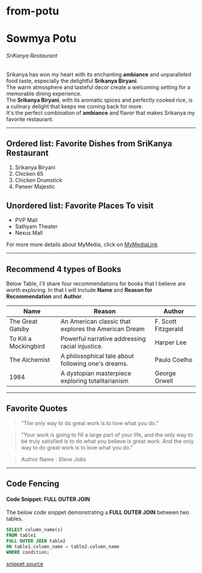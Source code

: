 # from-potu
# Sowmya Potu
###### SriKanya Restaurant
Srikanya has won my heart with its enchanting **ambiance** and unparalleled food taste, especially the delightful **Srikanya Biryani**. <br>The warm atmosphere and tasteful decor create a welcoming setting for a memorable dining experience. <br>The **Srikanya Biryani**, with its aromatic spices and perfectly cooked rice, is a culinary delight that keeps me coming back for more.<br> It's the perfect combination of **ambiance** and flavor that makes Srikanya my favorite restaurant.

---
## Ordered list: Favorite Dishes from SriKanya Restaurant
1. Srikanya Biryani
2. Chicken 65
3. Chicken Drumstick
4. Paneer Majestic


## Unordered list: Favorite Places To visit
* PVP Mall
* Sathyam Theater
* Nexus Mall

For more more details about MyMedia, click on [MyMediaLink](/MyMedia.md)

---
## Recommend 4 types of Books
Below Table, I'll share four recommendations for books that I believe are worth exploring. In that I will Include **Name** and **Reason for Recommendation** and **Author**.

| Name | Reason | Author|
| --- | ---| --- |
|  The Great Gatsby|An American classic that explores the American Dream | F. Scott Fitzgerald  |
|To Kill a Mockingbird|Powerful narrative addressing racial injustice.|Harper Lee |
|The Alchemist|A philosophical tale about following one's dreams.|Paulo Coelho|
|1984|A dystopian masterpiece exploring totalitarianism|George Orwell |

---

## Favorite Quotes

> "The only way to do great work is to love what you do."  

> "Your work is going to fill a large part of your life, and the only way to be truly satisfied is to do what you believe is great work. And the only way to do great work is to love what you do."  



> Author Name : *Steve Jobs*
---
## Code Fencing

#### Code Snippet: FULL OUTER JOIN

The below code snippet demonstrating a **FULL OUTER JOIN** between two tables.

```sql
SELECT column_name(s)
FROM table1
FULL OUTER JOIN table2
ON table1.column_name = table2.column_name
WHERE condition;
```
[snippet source](https://code.pieces.app/collections/sql)


  


